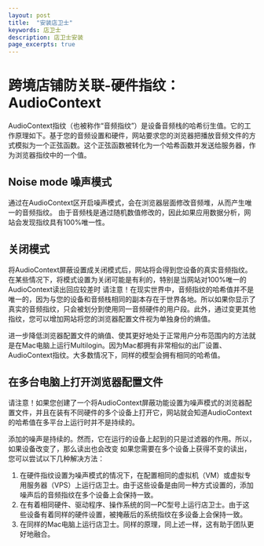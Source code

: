 ```yaml
---
layout: post
title:  "安装店卫士"
keywords: 店卫士
description: 店卫士安装 
page_excerpts: true
---
```

# 跨境店铺防关联-硬件指纹：AudioContext
AudioContext指纹（也被称作“音频指纹”）是设备音频栈的哈希衍生值。它的工作原理如下。基于您的音频设置和硬件，网站要求您的浏览器把播放音频文件的方式模拟为一个正弦函数。这个正弦函数被转化为一个哈希函数并发送给服务器，作为浏览器指纹中的一个值。
## Noise mode 噪声模式
通过在AudioContext区开启噪声模式，会在浏览器层面修改音频堆，从而产生唯一的音频指纹。
由于音频栈是通过随机数值修改的，因此如果应用数据分析，网站会发现指纹具有100%唯一性。
## 关闭模式
将AudioContext屏蔽设置成关闭模式后，网站将会得到您设备的真实音频指纹。
在某些情况下，将模式设置为关闭可能是有利的，特别是当网站对100%唯一的AudioContext读出回应较差时
请注意！在现实世界中，音频指纹的哈希值并不是唯一的，因为与您的设备和音频栈相同的副本存在于世界各地。所以如果你显示了真实的音频指纹，只会被划分到使用同一音频硬件的用户段。此外，通过变更其他指纹，您可以增加网站将您的浏览器配置文件视为单独身份的熵值。

进一步降低浏览器配置文件的熵值、使其更好地处于正常用户分布范围内的方法就是在Mac电脑上运行Multilogin。因为Mac都拥有非常相似的出厂设置、AudioContext指纹。大多数情况下，同样的模型会拥有相同的哈希值。
## 在多台电脑上打开浏览器配置文件
请注意！如果您创建了一个将AudioContext屏蔽功能设置为噪声模式的浏览器配置文件，并且在装有不同硬件的多个设备上打开它，网站就会知道AudioContext的哈希值在多平台上运行时并不是持续的。

添加的噪声是持续的。然而，它在运行的设备上起到的只是过滤器的作用。所以，如果设备改变了，那么读出也会改变
如果您需要在多个设备上获得不变的读出，您可以尝试以下几种解决方法：
1. 在硬件指纹设置为噪声模式的情况下，在配置相同的虚拟机（VM）或虚拟专用服务器（VPS）上运行店卫士。由于这些设备是由同一种方式设置的，添加噪声后的音频指纹在多个设备上会保持一致。
2. 在有着相同硬件、驱动程序、操作系统的同一PC型号上运行店卫士。由于这些设备有着同样的硬件设置，被掩蔽后的系统指纹在多设备上会保持一致。
3. 在同样的Mac电脑上运行店卫士。同样的原理，同上述一样，这有助于团队更好地融合。

